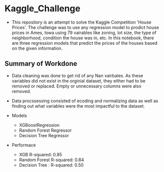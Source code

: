 # Kaggle_Challenge
* This repository is an attempt to solve the Kaggle Competition 'House Prices'. The challenge was to use any regression model to prodict house prices in Ames, Iowa using 79 vairables like zoning, lot size, the type of neighborhood, condition the house was in, etc. In this notebook, there are three regression models that predict the prices of the houses based on the given information.

## Summary of Workdone

* Data cleaning was done to get rid of any Nan vairbales. As these variables did not exist in the orginial dataset, they either had to be removed or replaced. Empty or unnecessary columns were also removed. 

* Data procssessing consisted of ecoding and normalizing data as well as finding out what variables were the most impactful to the dataset. 

* Models
  - XGBoostRegression
  - Random Forest Regressor
  - Decision Tree Regressor

* Performace
  - XGB R-squared: 0.85
  - Random Forest R-squared: 0.84
  - Decision Tree : R-squared: 0.50

